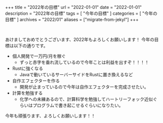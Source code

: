 +++
title =  "2022年の目標"
url = "2022-01-01"
date = "2022-01-01"
description = "2022年の目標"
tags = [
  "今年の目標"
]
categories = [
  "今年の目標"
]
archives = "2022/01"
aliases = ["migrate-from-jekyl"]
+++

<br>

あけましておめでとうございます、2022年もよろしくお願いします！
今年の目標は以下の通りです。

- 個人開発で一万円/月を稼ぐ
    - ずっと赤字を垂れ流しているので今年ことは利益を出すぞ！！！！
- Rustに強くなる
    - Javaで動いているサーバーサイドをRustに置き換えるなど
- 自作エフェクターを作る
    - 開発が止まっているので今年は自作エフェクターを完成させたい。
- 計算を勉強する
    - 化学への未練あるので、計算科学を勉強してハートリーフォック近似ぐらいはプログラムで書き起こせるぐらいになりたい。

今年も頑張ります、よろしくお願いします！！
